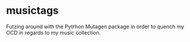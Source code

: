 # musictags

Futzing around with the Pytrhon Mutagen package in order to quench my OCD in regards to my music collection.
